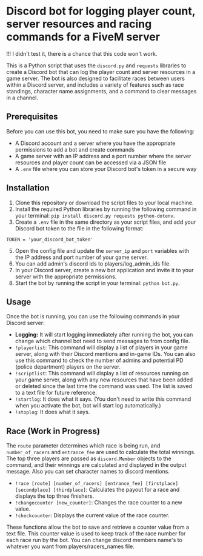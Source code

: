 # Discord bot for logging player count, server resources and racing commands for a FiveM server

!!! I didn't test it, there is a chance that this code won't work.

This is a Python script that uses the `discord.py` and `requests` libraries to create a Discord bot that can log the player count and server resources in a game server. The bot is also designed to facilitate races between users within a Discord server, and includes a variety of features such as race standings, character name assignments, and a command to clear messages in a channel.

## Prerequisites

Before you can use this bot, you need to make sure you have the following:

- A Discord account and a server where you have the appropriate permissions to add a bot and create commands
- A game server with an IP address and a port number where the server resources and player count can be accessed via a JSON file
- A `.env` file where you can store your Discord bot's token in a secure way

## Installation

1. Clone this repository or download the script files to your local machine.
2. Install the required Python libraries by running the following command in your terminal: `pip install discord.py requests python-dotenv`.
3. Create a `.env` file in the same directory as your script files, and add your Discord bot token to the file in the following format: 

`TOKEN = 'your_discord_bot_token'`

5. Open the config file and update the `server_ip` and `port` variables with the IP address and port number of your game server.
6. You can add admin's discord ids to players/log_admin_ids file.
7. In your Discord server, create a new bot application and invite it to your server with the appropriate permissions.
8. Start the bot by running the script in your terminal: `python bot.py`.

## Usage

Once the bot is running, you can use the following commands in your Discord server:

- **Logging:** It will start logging immediately after running the bot, you can change which channel bot need to send messages to from config file. 
- `!playerlist`: This command will display a list of players in your game server, along with their Discord mentions and in-game IDs. You can also use this command to check the number of admins and potential PD (police department) players on the server.
- `!scriptlist`: This command will display a list of resources running on your game server, along with any new resources that have been added or deleted since the last time the command was used. The list is saved to a text file for future reference.
- `!startlog`: It does what it says. (You don't need to write this command when you activate the bot, bot will start log automatically.)
- `!stoplog`: It does what it says.
## Race (Work in Progress)

The `route` parameter determines which race is being run, and `number_of_racers` and `entrance_fee` are used to calculate the total winnings. The top three players are passed as `discord.Member` objects to the command, and their winnings are calculated and displayed in the output message. Also you can set character names to discord mentions.

- `!race [route] [number_of_racers] [entrance_fee] [firstplace] [secondplace] [thirdplace]`: Calculates the payout for a race and displays the top three finishers.
- `!changecounter [new_counter]`: Changes the race counter to a new value.
- `!checkcounter`: Displays the current value of the race counter.

These functions allow the bot to save and retrieve a counter value from a text file. This counter value is used to keep track of the race number for each race run by the bot. You can change discord members name's to whatever you want from players/racers_names file.
